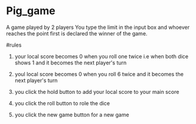 # Pig_game
A game played by 2 players
 You type the limit in the input box and whoever reaches the point first is declared the winner of the game.
 
 #rules
 1. your local score becomes 0 when you roll one twice i.e when both dice shows 1 and it becomes the next player's turn

 2. youl local score becomes 0 when you roll 6 twice and it becomes the next player's turn
 3. you click the hold button to add your local score to your main score
 4. you click the roll button to role the dice
 5. you click the new game button for a new game
